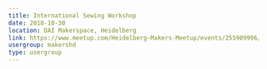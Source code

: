 ```yaml
---
title: International Sewing Workshop
date: 2018-10-30
location: DAI Makerspace, Heidelberg
link: https://www.meetup.com/Heidelberg-Makers-Meetup/events/255909996/
usergroup: makershd
type: usergroup
---
```

